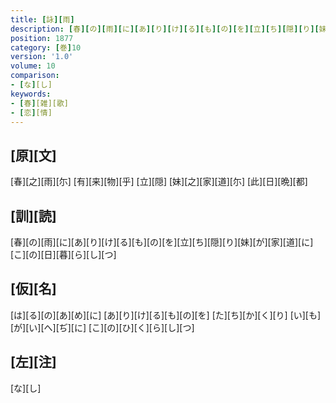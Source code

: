 ```yaml
---
title: [詠][雨]
description: [春][の][雨][に][あ][り][け][る][も][の][を][立][ち][隠][り][妹][が][家][道][に][こ][の][日][暮][ら][し][つ]
position: 1877
category: [巻]10
version: '1.0'
volume: 10
comparison:
- [な][し]
keywords:
- [春][雑][歌]
- [恋][情]
---
```


## [原][文]

[春][之][雨][尓] [有][来][物][乎] [立][隠] [妹][之][家][道][尓] [此][日][晩][都]

## [訓][読]

[春][の][雨][に][あ][り][け][る][も][の][を][立][ち][隠][り][妹][が][家][道][に][こ][の][日][暮][ら][し][つ]

## [仮][名]

[は][る][の][あ][め][に] [あ][り][け][る][も][の][を] [た][ち][か][く][り] [い][も][が][い][へ][ぢ][に] [こ][の][ひ][く][ら][し][つ]

## [左][注]

[な][し]

